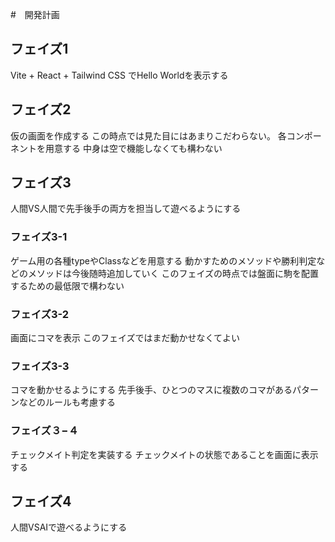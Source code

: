 #　開発計画

## フェイズ1　
Vite + React + Tailwind CSS でHello Worldを表示する

## フェイズ2
仮の画面を作成する
この時点では見た目にはあまりこだわらない。
各コンポーネントを用意する
中身は空で機能しなくても構わない

## フェイズ3
人間VS人間で先手後手の両方を担当して遊べるようにする

### フェイズ3-1
ゲーム用の各種typeやClassなどを用意する
動かすためのメソッドや勝利判定などのメソッドは今後随時追加していく
このフェイズの時点では盤面に駒を配置するための最低限で構わない

### フェイズ3-2
画面にコマを表示
このフェイズではまだ動かせなくてよい

### フェイズ3-3

コマを動かせるようにする
先手後手、ひとつのマスに複数のコマがあるパターンなどのルールも考慮する

### フェイズ３−４
チェックメイト判定を実装する
チェックメイトの状態であることを画面に表示する

## フェイズ4
人間VSAIで遊べるようにする